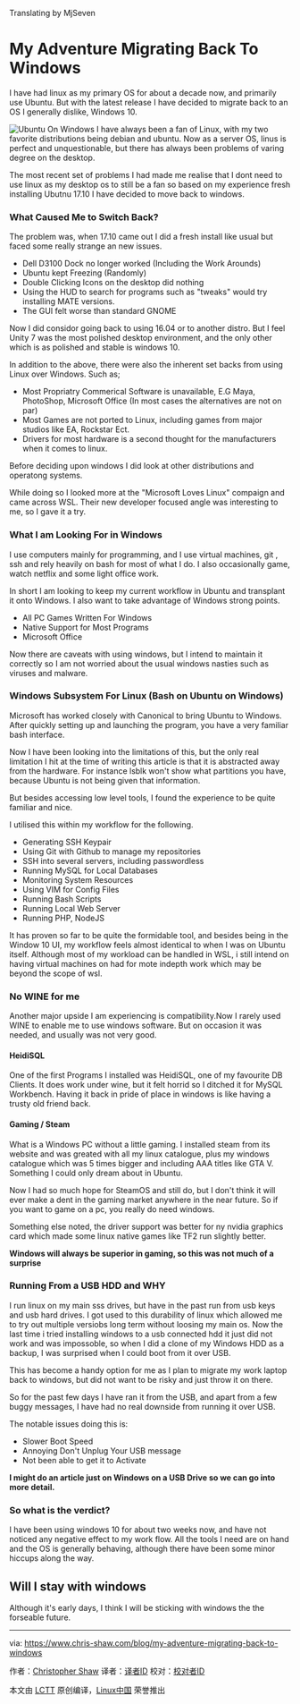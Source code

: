 Translating by MjSeven

My Adventure Migrating Back To Windows
======
I have had linux as my primary OS for about a decade now, and primarily use Ubuntu. But with the latest release I have decided to migrate back to an OS I generally dislike, Windows 10.

![Ubuntu On Windows][1] 
I have always been a fan of Linux, with my two favorite distributions being debian and ubuntu. Now as a server OS, linus is perfect and unquestionable, but there has always been problems of varing degree on the desktop.

The most recent set of problems I had made me realise that I dont need to use linux as my desktop os to still be a fan so based on my experience fresh installing Ubutnu 17.10 I have decided to move back to windows.

### What Caused Me to Switch Back?

The problem was, when 17.10 came out I did a fresh install like usual but faced some really strange an new issues.

  * Dell D3100 Dock no longer worked (Including the Work Arounds)
  * Ubuntu kept Freezing (Randomly)
  * Double Clicking Icons on the desktop did nothing
  * Using the HUD to search for programs such as "tweaks" would try installing MATE versions.
  * The GUI felt worse than standard GNOME



Now I did considor going back to using 16.04 or to another distro. But I feel Unity 7 was the most polished desktop environment, and the only other which is as polished and stable is windows 10.

In addition to the above, there were also the inherent set backs from using Linux over Windows. Such as;

  * Most Propriatry Commerical Software is unavailable, E.G Maya, PhotoShop, Microsoft Office (In most cases the alternatives are not on par)
  * Most Games are not ported to Linux, including games from major studios like EA, Rockstar Ect.
  * Drivers for most hardware is a second thought for the manufacturers when it comes to linux.



Before deciding upon windows I did look at other distributions and operatong systems.

While doing so I looked more at the "Microsoft Loves Linux" compaign and came across WSL. Their new developer focused angle was interesting to me, so I gave it a try.

### What I am Looking For in Windows

I use computers mainly for programming, and I use virtual machines, git , ssh and rely heavily on bash for most of what I do. I also occasionally game, watch netflix and some light office work.

In short I am looking to keep my current workflow in Ubuntu and transplant it onto Windows. I also want to take advantage of Windows strong points.

  * All PC Games Written For Windows
  * Native Support for Most Programs
  * Microsoft Office



Now there are caveats with using windows, but I intend to maintain it correctly so I am not worried about the usual windows nasties such as viruses and malware.

### Windows Subsystem For Linux (Bash on Ubuntu on Windows)

Microsoft has worked closely with Canonical to bring Ubuntu to Windows. After quickly setting up and launching the program, you have a very familiar bash interface.

Now I have been looking into the limitations of this, but the only real limitation I hit at the time of writing this article is that it is abstracted away from the hardware. For instance lsblk won't show what partitions you have, because Ubuntu is not being given that information.

But besides accessing low level tools, I found the experience to be quite familiar and nice.

I utilised this within my workflow for the following.

  * Generating SSH Keypair
  * Using Git with Github to manage my repositories
  * SSH into several servers, including passwordless
  * Running MySQL for Local Databases
  * Monitoring System Resources
  * Using VIM for Config Files
  * Running Bash Scripts
  * Running Local Web Server
  * Running PHP, NodeJS



It has proven so far to be quite the formidable tool, and besides being in the Window 10 UI, my workflow feels almost identical to when I was on Ubuntu itself. Although most of my workload can be handled in WSL, i still intend on having virtual machines on had for mote indepth work which may be beyond the scope of wsl.

### No WINE for me

Another major upside I am experiencing is compatibility.Now I rarely used WINE to enable me to use windows software. But on occasion it was needed, and usually was not very good.

#### HeidiSQL

One of the first Programs I installed was HeidiSQL, one of my favourite DB Clients. It does work under wine, but it felt horrid so I ditched it for MySQL Workbench. Having it back in pride of place in windows is like having a trusty old friend back.

#### Gaming / Steam

What is a Windows PC without a little gaming. I installed steam from its website and was greated with all my linux catalogue, plus my windows catalogue which was 5 times bigger and including AAA titles like GTA V. Something I could only dream about in Ubuntu.

Now I had so much hope for SteamOS and still do, but I don't think it will ever make a dent in the gaming market anywhere in the near future. So if you want to game on a pc, you really do need windows.

Something else noted, the driver support was better for ny nvidia graphics card which made some linux native games like TF2 run slightly better.

**Windows will always be superior in gaming, so this was not much of a surprise**

### Running From a USB HDD and WHY

I run linux on my main sss drives, but have in the past run from usb keys and usb hard drives. I got used to this durability of linux which allowed me to try out multiple versiobs long term without loosing my main os. Now the last time i tried installing windows to a usb connected hdd it just did not work and was impossoble, so when I did a clone of my Windows HDD as a backup, I was surprised when I could boot from it over USB.

This has become a handy option for me as I plan to migrate my work laptop back to windows, but did not want to be risky and just throw it on there.

So for the past few days I have ran it from the USB, and apart from a few buggy messages, I have had no real downside from running it over USB.

The notable issues doing this is:

  * Slower Boot Speed
  * Annoying Don't Unplug Your USB message
  * Not been able to get it to Activate



**I might do an article just on Windows on a USB Drive so we can go into more detail.**

### So what is the verdict?

I have been using windows 10 for about two weeks now, and have not noticed any negative effect to my work flow. All the tools I need are on hand and the OS is generally behaving, although there have been some minor hiccups along the way.

## Will I stay with windows

Although it's early days, I think I will be sticking with windows the the forseable future.

--------------------------------------------------------------------------------

via: https://www.chris-shaw.com/blog/my-adventure-migrating-back-to-windows

作者：[Christopher Shaw][a]
译者：[译者ID](https://github.com/译者ID)
校对：[校对者ID](https://github.com/校对者ID)

本文由 [LCTT](https://github.com/LCTT/TranslateProject) 原创编译，[Linux中国](https://linux.cn/) 荣誉推出

[a]:https://www.chris-shaw.com
[1]:https://winaero.com/blog/wp-content/uploads/2016/07/Ubutntu-on-Windows-10-logo-banner.jpg

